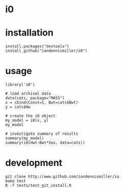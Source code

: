 # i0

# installation

    install.packages("devtools")
    install_github("iandennismiller/i0")

# usage

    library('i0')

    # load archival data
    data(cats, package="MASS")
    x = cbind(Const=1, Bwt=cats$Bwt)
    y = cats$Hw

    # create the i0 object
    my_model = i0(x, y)
    my_model

    # investigate summary of results
    summary(my_model)
    summary(i0(Hwt~Bwt*Sex, data=cats))

# development

    git clone http://www.github.com/iandennismiller/io
    make test
    R -f tests/test_git_install.R
